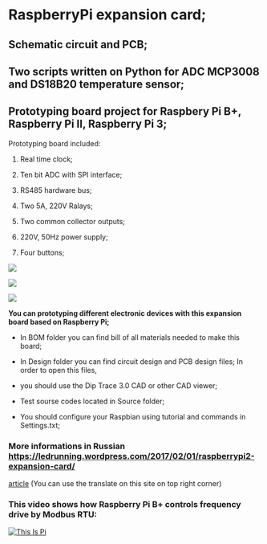 # RaspberryPi expansion card;
## Schematic circuit and PCB;
## Two scripts written on Python for ADC MCP3008 and DS18B20 temperature sensor;
## Prototyping board project for Raspbery Pi B+, Raspberry Pi II, Raspberry Pi 3;

Prototyping board included:

1. Real time clock;

2. Ten bit ADC with SPI interface;

3. RS485 hardware bus;

4. Two 5A, 220V Ralays;

5. Two common collector outputs;

6. 220V, 50Hz power supply;

7. Four buttons;

<a target="_blank" href="http://radikal.ru"><img src="http://s05.radikal.ru/i178/1701/48/89544d1e9b28.jpg" /></a>

<a target="_blank" href="http://radikal.ru"><img src="http://i079.radikal.ru/1701/f4/ab684faeb321.png" /></a>

<a target="_blank" href="http://radikal.ru"><img src="http://s020.radikal.ru/i720/1701/12/f541ff5f29af.png" /></a>

<b> You can prototyping different electronic devices with this expansion board based on Raspberry Pi; </b>

* In BOM folder you can find bill of all materials needed to make this board;

* In Design folder you can find circuit design and PCB design files; In order to open this files, 
* you should use the Dip Trace 3.0 CAD or other CAD viewer;

* Test sourse codes located in Source folder;

* You should configure your Raspbian using tutorial and commands in Settings.txt;

### More informations in Russian https://ledrunning.wordpress.com/2017/02/01/raspberrypi2-expansion-card/
[article](https://ledrunning.wordpress.com/2017/02/01/raspberrypi2-expansion-card/) (You can use the translate on this site on top right corner)

### This video shows how Raspberry Pi B+ controls frequency drive by Modbus RTU: 

[![This Is Pi](https://habrastorage.org/files/26c/4d9/635/26c4d9635e6642dfb51a518823f238c5.png)](https://www.youtube.com/watch?v=5uCV_gNWw2Q "=)")


